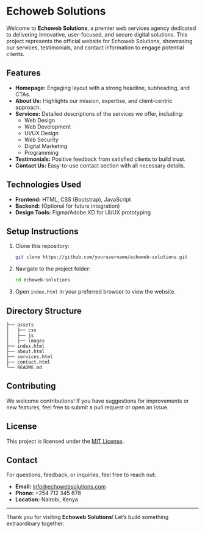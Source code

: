 # Echoweb Solutions

Welcome to **Echoweb Solutions**, a premier web services agency dedicated to delivering innovative, user-focused, and secure digital solutions. This project represents the official website for Echoweb Solutions, showcasing our services, testimonials, and contact information to engage potential clients.

## Features

- **Homepage:** Engaging layout with a strong headline, subheading, and CTAs.
- **About Us:** Highlights our mission, expertise, and client-centric approach.
- **Services:** Detailed descriptions of the services we offer, including:
  - Web Design
  - Web Development
  - UI/UX Design
  - Web Security
  - Digital Marketing
  - Programming
- **Testimonials:** Positive feedback from satisfied clients to build trust.
- **Contact Us:** Easy-to-use contact section with all necessary details.

## Technologies Used

- **Frontend:** HTML, CSS (Bootstrap), JavaScript
- **Backend:** (Optional for future integration)
- **Design Tools:** Figma/Adobe XD for UI/UX prototyping

## Setup Instructions

1. Clone this repository:
   ```bash
   git clone https://github.com/yourusername/echoweb-solutions.git
   ```
2. Navigate to the project folder:
   ```bash
   cd echoweb-solutions
   ```
3. Open `index.html` in your preferred browser to view the website.

## Directory Structure

```
├── assets
│   ├── css
│   ├── js
│   ├── images
├── index.html
├── about.html
├── services.html
├── contact.html
└── README.md
```

## Contributing

We welcome contributions! If you have suggestions for improvements or new features, feel free to submit a pull request or open an issue.

## License

This project is licensed under the [MIT License](LICENSE).

## Contact

For questions, feedback, or inquiries, feel free to reach out:

- **Email:** info@echowebsolutions.com
- **Phone:** +254 712 345 678
- **Location:** Nairobi, Kenya

---

Thank you for visiting **Echoweb Solutions**! Let’s build something extraordinary together.
